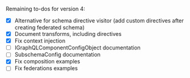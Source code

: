 Remaining to-dos for version 4:

- [x] Alternative for schema directive visitor (add custom directives after creating federated schema)
- [x] Document transforms, including directives
- [x] Fix context injection
- [ ] IGraphQLComponentConfigObject documentation 
- [ ] SubschemaConfig documentation
- [x] Fix composition examples
- [ ] Fix federations examples